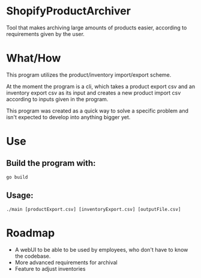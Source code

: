 # ShopifyProductArchiver
Tool that makes archiving large amounts of products easier, according to requirements given by the user.

# What/How
This program utilizes the product/inventory import/export scheme.

At the moment the program is a cli, which takes a product export csv and an inventory export csv as its input and creates a new product import csv according to inputs given in the program.

This program was created as a quick way to solve a specific problem and isn't expected to develop into anything bigger yet.

# Use
## Build the program with:
`go build`
## Usage:
`./main [productExport.csv] [inventoryExport.csv] [outputFile.csv]`

# Roadmap
- A webUI to be able to be used by employees, who don't have to know the codebase.
- More advanced requirements for archival
- Feature to adjust inventories

